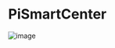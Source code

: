 # PiSmartCenter

![image](https://github.com/to9/PiSmartCenter/edit/master/images/PiSmartCenter.png )

